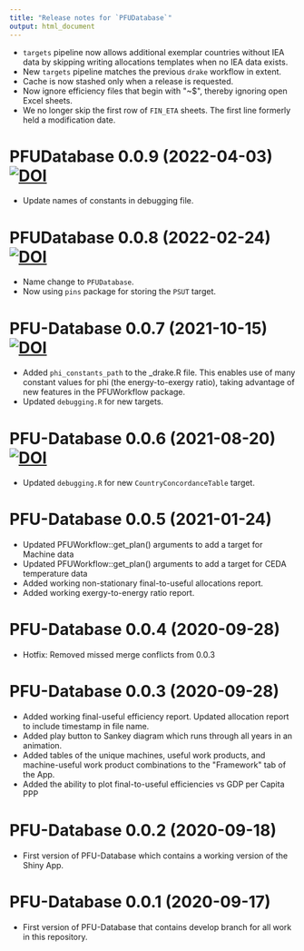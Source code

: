 ```yaml
---
title: "Release notes for `PFUDatabase`"
output: html_document
---
```



* `targets` pipeline now allows additional exemplar countries 
  without IEA data by skipping writing allocations templates
  when no IEA data exists.
* New `targets` pipeline matches the previous `drake` workflow
  in extent.
* Cache is now stashed only when a release is requested.
* Now ignore efficiency files that begin with "~$",
  thereby ignoring open Excel sheets.
* We no longer skip the first row of `FIN_ETA` sheets.
  The first line formerly held a modification date.


# PFUDatabase 0.0.9 (2022-04-03) [![DOI](https://zenodo.org/badge/DOI/10.5281/zenodo.6409576.svg)](https://doi.org/10.5281/zenodo.6409576)

* Update names of constants in debugging file.


# PFUDatabase 0.0.8 (2022-02-24) [![DOI](https://zenodo.org/badge/DOI/10.5281/zenodo.6264718.svg)](https://doi.org/10.5281/zenodo.6264718)

* Name change to `PFUDatabase`.
* Now using `pins` package for storing the `PSUT` target.


# PFU-Database 0.0.7 (2021-10-15) [![DOI](https://zenodo.org/badge/DOI/10.5281/zenodo.5572434.svg)](https://doi.org/10.5281/zenodo.5572434)

* Added `phi_constants_path` to the _drake.R file.
  This enables use of many constant values for phi (the energy-to-exergy ratio), 
  taking advantage of new features in the PFUWorkflow package.
* Updated `debugging.R` for new targets.


# PFU-Database 0.0.6 (2021-08-20) [![DOI](https://zenodo.org/badge/239981862.svg)](https://zenodo.org/badge/latestdoi/239981862)

* Updated `debugging.R` for new `CountryConcordanceTable` target. 


# PFU-Database 0.0.5 (2021-01-24)

* Updated PFUWorkflow::get_plan() arguments to add a target for Machine data
* Updated PFUWorkflow::get_plan() arguments to add a target for CEDA temperature data
* Added working non-stationary final-to-useful allocations report.
* Added working exergy-to-energy ratio report.


# PFU-Database 0.0.4 (2020-09-28)

* Hotfix: Removed missed merge conflicts from 0.0.3


# PFU-Database 0.0.3 (2020-09-28)

* Added working final-useful efficiency report. Updated allocation report to include timestamp in file name.
* Added play button to Sankey diagram which runs through all years in an animation.
* Added tables of the unique machines, useful work products, and machine-useful work product combinations 
  to the "Framework" tab of the App.
* Added the ability to plot final-to-useful efficiencies vs GDP per Capita PPP


# PFU-Database 0.0.2 (2020-09-18)

* First version of PFU-Database which contains a working version of the Shiny App.


# PFU-Database 0.0.1 (2020-09-17)

* First version of PFU-Database that contains develop branch for all work in this repository.

